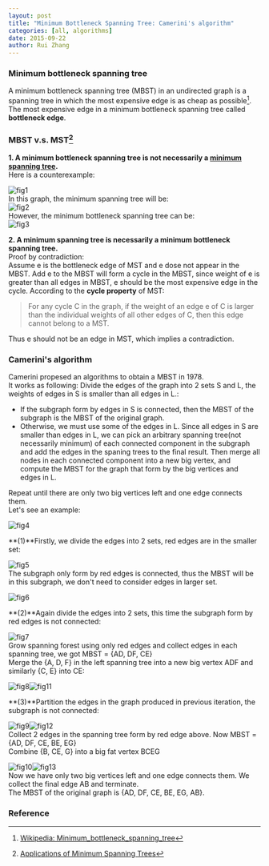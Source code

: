 ```yaml
---
layout: post
title: "Minimum Bottleneck Spanning Tree: Camerini's algorithm"
categories: [all, algorithms]
date: 2015-09-22
author: Rui Zhang
---
```


### Minimum bottleneck spanning tree
A minimum bottleneck spanning tree (MBST) in an undirected graph is a spanning tree in which the most expensive edge is as cheap as possible[^1]. The most expensive edge in a minimum bottleneck spanning tree called **bottleneck edge**.  

### MBST v.s. MST[^2]
**1. A minimum bottleneck spanning tree is not necessarily a [minimum spanning tree](https://en.wikipedia.org/wiki/Minimum_spanning_tree).**   
Here is a counterexample:  

![fig1]  
In this graph, the minimum spanning tree will be:  
![fig2]  
However, the minimum bottleneck spanning tree can be:  
![fig3]  

**2. A minimum spanning tree is necessarily a minimum bottleneck spanning tree.**  
Proof by contradiction:  
Assume e is the bottleneck edge of MST and e dose not appear in the MBST. Add e to the MBST will form a cycle in the MBST, since weight of e is greater than all edges in MBST, e should be the most expensive edge in the cycle. According to the **cycle property** of MST:

> For any cycle C in the graph, if the weight of an edge e of C is larger than the individual weights of all other edges of C, then this edge cannot belong to a MST.

Thus e should not be an edge in MST, which implies a contradiction.

### Camerini's algorithm
Camerini propesed an algorithms to obtain a MBST in 1978.  
It works as following:
Divide the edges of the graph into 2 sets S and L, the weights of edges in S is smaller than all edges in L.:

* If the subgraph form by edges in S is connected, then the MBST of the subgraph is the MBST of the original graph.  
* Otherwise, we must use some of the edges in L. Since all edges in S are smaller than edges in L, we can pick an arbitrary spanning tree(not necessarily minimum) of each connected component in the subgraph and add the edges in the spaning trees to the final result. Then merge all nodes in each connected component into a new big vertex, and compute the MBST for the graph that form by the big vertices and edges in L.   

Repeat until there are only two big vertices left and one edge connects them.  
Let's see an example:  

![fig4]  

**(1)**Firstly, we divide the edges into 2 sets, red edges are in the smaller set:  

![fig5]  
The subgraph only form by red edges is connected, thus the MBST will be in this subgraph, we don't need to consider edges in larger set. 

![fig6]  

**(2)**Again divide the edges into 2 sets, this time the subgraph form by red edges is not connected:  

![fig7]  
Grow spanning forest using only red edges and collect edges in each spanning tree, we got MBST = {AD, DF, CE}  
Merge the {A, D, F} in the left spanning tree into a new big vertex ADF and similarly {C, E} into CE:  

![fig8]![fig11]  

**(3)**Partition the edges in the graph produced in previous iteration, the subgraph is not connected:  

![fig9]![fig12]  
Collect 2 edges in the spanning tree form by red edge above. Now MBST = {AD, DF, CE, BE, EG}  
Combine {B, CE, G} into a big fat vertex BCEG  

![fig10]![fig13]  
Now we have only two big vertices left and one edge connects them. We collect the final edge AB and terminate.  
The MBST of the original graph is {AD, DF, CE, BE, EG, AB}.  

### Reference

[^1]: [Wikipedia: Minimum_bottleneck_spanning_tree](https://en.wikipedia.org/wiki/Minimum_bottleneck_spanning_tree)
[^2]: [Applications of Minimum Spanning Trees](http://courses.cs.vt.edu/cs5114/spring2009/lectures/lecture08-mst-applications.pdf)


[fig1]: /assets/MBST/fig1.jpg

[fig2]: /assets/MBST/fig2.jpg

[fig3]: /assets/MBST/fig3.jpg

[fig4]: /assets/MBST/fig4.png

[fig5]: /assets/MBST/fig5.png

[fig6]: /assets/MBST/fig6.png

[fig7]: /assets/MBST/fig7.png

[fig8]: /assets/MBST/fig8.png

[fig9]: /assets/MBST/fig9.png

[fig10]: /assets/MBST/fig10.png

[fig11]: /assets/MBST/fig11.png

[fig12]: /assets/MBST/fig12.png

[fig13]: /assets/MBST/fig13.png
